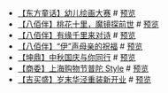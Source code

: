 
* [【东方童话】幼儿绘画大赛](https://github.com/foreverZ133/small-works/tree/master/2/dfth-photo-vote/) # [预览](https://foreverz133.github.io/small-works/2/dfth-photo-vote/dist/)
* [【八佰伴】桃花十里，魔镜探前世](https://github.com/foreverZ133/small-works/tree/master/2/bbb-prev-life/) # [预览](https://foreverz133.github.io/small-works/2/bbb-prev-life/)
* [【八佰伴】有缘千里来对诗](https://github.com/foreverZ133/small-works/tree/master/2/bbb-love-poems/) # [预览](https://foreverz133.github.io/small-works/2/bbb-love-poems/)
* [【八佰伴】“伊”声母亲的祝福](https://github.com/foreverZ133/small-works/tree/master/2/bbb-mother-day/) # [预览](https://foreverz133.github.io/small-works/2/bbb-mother-day/)
* [【坤鼎】中秋国庆与你同行](https://github.com/foreverZ133/small-works/tree/master/2/kdc-10-1/) # [预览](https://foreverz133.github.io/small-works/2/kdc-10-1/)
* [【商委】上海购物节普陀 Style](https://github.com/foreverZ133/small-works/tree/master/2/pt-paper/) # [预览](https://foreverz133.github.io/small-works/2/pt-paper/)
* [【吉买盛】岁末华泾重装新开业](https://github.com/foreverZ133/small-works/tree/master/2/gms-12-19/) # [预览](https://foreverz133.github.io/small-works/2/gms-12-19/)